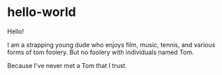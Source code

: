 # hello-world

Hello!

I am a strapping young dude who enjoys film, music, tennis, and various forms of tom foolery. But no foolery with individuals named Tom.

Because I've never met a Tom that I trust.
